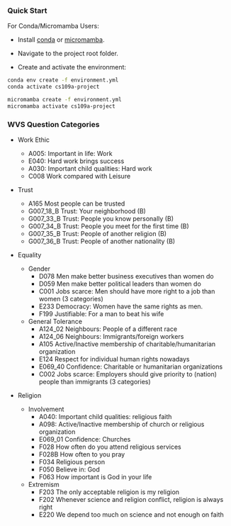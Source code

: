 ### Quick Start

For Conda/Micromamba Users:

- Install [conda](https://docs.conda.io/en/latest/miniconda.html) or [micromamba](https://mamba.readthedocs.io/en/latest/installation.html).

- Navigate to the project root folder.

- Create and activate the environment:

```bash
conda env create -f environment.yml
conda activate cs109a-project
```

```bash
micromamba create -f environment.yml
micromamba activate cs109a-project
```

### WVS Question Categories

- Work Ethic
    - A005: Important in life: Work
    - E040: Hard work brings success
    - A030: Important child qualities: Hard work
    - C008	Work compared with Leisure

- Trust
    - A165	Most people can be trusted
    - G007_18_B	Trust: Your neighborhood (B)
    - G007_33_B	Trust: People you know personally (B)
    - G007_34_B	Trust: People you meet for the first time (B)
    - G007_35_B	Trust: People of another religion (B)
    - G007_36_B	Trust: People of another nationality (B)

- Equality
    - Gender
        - D078	Men make better business executives than women do
        - D059	Men make better political leaders than women do
        - C001	Jobs scarce: Men should have more right to a job than women (3 categories)
        - E233	Democracy: Women have the same rights as men.
        - F199	Justifiable: For a man to beat his wife
    - General Tolerance
        - A124_02 Neighbours: People of a different race
        - A124_06	Neighbours: Immigrants/foreign workers
        - A105	Active/Inactive membership of charitable/humanitarian organization
        - E124	Respect for individual human rights nowadays
        - E069_40	Confidence: Charitable or humanitarian organizations
        - C002	Jobs scarce: Employers should give priority to (nation) people than immigrants (3 categories)

- Religion
    - Involvement
        - A040: Important child qualities: religious faith
        - A098: Active/Inactive membership of church or religious organization
        - E069_01	Confidence: Churches
        - F028	How often do you attend religious services
        - F028B	How often to you pray
        - F034	Religious person
        - F050	Believe in: God
        - F063	How important is God in your life
    - Extremism
        - F203	The only acceptable religion is my religion
        - F202	Whenever science and religion conflict, religion is always right
        - E220	We depend too much on science and not enough on faith
